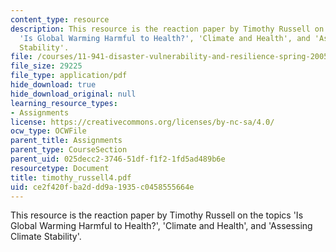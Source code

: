 ```yaml
---
content_type: resource
description: This resource is the reaction paper by Timothy Russell on the topics
  'Is Global Warming Harmful to Health?', 'Climate and Health', and 'Assessing Climate
  Stability'.
file: /courses/11-941-disaster-vulnerability-and-resilience-spring-2005/ce2f420fba2ddd9a1935c0458555664e_timothy_russell4.pdf
file_size: 29225
file_type: application/pdf
hide_download: true
hide_download_original: null
learning_resource_types:
- Assignments
license: https://creativecommons.org/licenses/by-nc-sa/4.0/
ocw_type: OCWFile
parent_title: Assignments
parent_type: CourseSection
parent_uid: 025decc2-3746-51df-f1f2-1fd5ad489b6e
resourcetype: Document
title: timothy_russell4.pdf
uid: ce2f420f-ba2d-dd9a-1935-c0458555664e
---
```

This resource is the reaction paper by Timothy Russell on the topics 'Is Global Warming Harmful to Health?', 'Climate and Health', and 'Assessing Climate Stability'.